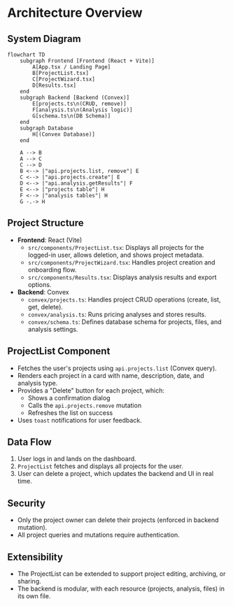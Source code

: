 # Architecture Overview

## System Diagram

```mermaid
flowchart TD
    subgraph Frontend [Frontend (React + Vite)]
        A[App.tsx / Landing Page]
        B[ProjectList.tsx]
        C[ProjectWizard.tsx]
        D[Results.tsx]
    end
    subgraph Backend [Backend (Convex)]
        E[projects.ts\n(CRUD, remove)]
        F[analysis.ts\n(Analysis logic)]
        G[schema.ts\n(DB Schema)]
    end
    subgraph Database
        H[(Convex Database)]
    end

    A --> B
    A --> C
    C --> D
    B <--> |"api.projects.list, remove"| E
    C <--> |"api.projects.create"| E
    D <--> |"api.analysis.getResults"| F
    E <--> |"projects table"| H
    F <--> |"analysis tables"| H
    G -.-> H
```

## Project Structure

- **Frontend**: React (Vite)
  - `src/components/ProjectList.tsx`: Displays all projects for the logged-in user, allows deletion, and shows project metadata.
  - `src/components/ProjectWizard.tsx`: Handles project creation and onboarding flow.
  - `src/components/Results.tsx`: Displays analysis results and export options.
- **Backend**: Convex
  - `convex/projects.ts`: Handles project CRUD operations (create, list, get, delete).
  - `convex/analysis.ts`: Runs pricing analyses and stores results.
  - `convex/schema.ts`: Defines database schema for projects, files, and analysis settings.

## ProjectList Component
- Fetches the user's projects using `api.projects.list` (Convex query).
- Renders each project in a card with name, description, date, and analysis type.
- Provides a "Delete" button for each project, which:
  - Shows a confirmation dialog
  - Calls the `api.projects.remove` mutation
  - Refreshes the list on success
- Uses `toast` notifications for user feedback.

## Data Flow
1. User logs in and lands on the dashboard.
2. `ProjectList` fetches and displays all projects for the user.
3. User can delete a project, which updates the backend and UI in real time.

## Security
- Only the project owner can delete their projects (enforced in backend mutation).
- All project queries and mutations require authentication.

## Extensibility
- The ProjectList can be extended to support project editing, archiving, or sharing.
- The backend is modular, with each resource (projects, analysis, files) in its own file. 